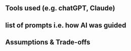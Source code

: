 ## Tools used (e.g. chatGPT, Claude)

## list of prompts i.e. how AI was guided

## Assumptions & Trade-offs